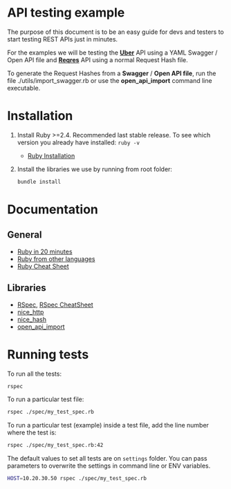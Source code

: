 # API testing example

The purpose of this document is to be an easy guide for devs and testers to start testing REST APIs just in minutes.

For the examples we will be testing the [**Uber**](https://api.uber.com) API using a YAML Swagger / Open API file and [**Reqres**](https://reqres.in/) API using a normal Request Hash file.

To generate the Request Hashes from a **Swagger** / **Open API file**, run the file ./utils/import_swagger.rb or use the **open_api_import** command line executable.


# Installation

1. Install Ruby >=2.4. Recommended last stable release. To see which version you already have installed: `ruby -v`
    * [Ruby Installation](https://www.ruby-lang.org/en/documentation/installation/)

2. Install the libraries we use by running from root folder:
    ```bash
    bundle install
    ```    
    
# Documentation

## General 
  * [Ruby in 20 minutes](https://www.ruby-lang.org/en/documentation/quickstart/)
  * [Ruby from other languages](https://www.ruby-lang.org/en/documentation/ruby-from-other-languages/)
  * [Ruby Cheat Sheet](https://learnxinyminutes.com/docs/ruby/)

## Libraries
  * [RSpec](http://rspec.info/), [RSpec CheatSheet](https://devhints.io/rspec)
  * [nice_http](https://github.com/MarioRuiz/nice_http)
  * [nice_hash](https://github.com/MarioRuiz/nice_hash)
  * [open_api_import](https://github.com/MarioRuiz/open_api_import)

# Running tests

To run all the tests:
```bash
rspec
```

To run a particular test file:
```bash
rspec ./spec/my_test_spec.rb
```

To run a particular test (example) inside a test file, add the line number where the test is:
```bash
rspec ./spec/my_test_spec.rb:42
```

The default values to set all tests are on `settings` folder. You can pass parameters to overwrite the settings in command line or ENV variables.

```bash
HOST=10.20.30.50 rspec ./spec/my_test_spec.rb
```
